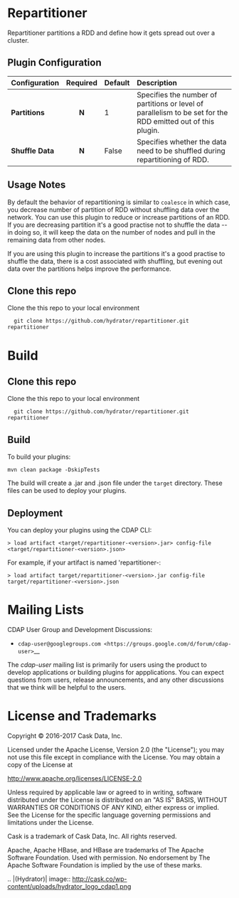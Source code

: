 # Repartitioner

Repartitioner partitions a RDD and define how it gets spread out over a cluster. 

## Plugin Configuration

| Configuration | Required | Default | Description |
| :------------ | :------: | :----- | :---------- |
| **Partitions** | **N** | 1 | Specifies the number of partitions or level of parallelism to be set for the RDD emitted out of this plugin. |
| **Shuffle Data** | **N** | False | Specifies whether the data need to be shuffled during repartitioning of RDD. |

## Usage Notes

By default the behavior of repartitioning is similar to ```coalesce``` in which case, you decrease number of partition of RDD without shuffling data over the network. You can use this plugin to reduce or increase partitions of an RDD. If you are decreasing partition it's a good practise not to shuffle the data -- in doing so, it will keep the data on the number of nodes and pull in the remaining data from other nodes. 

If you are using this plugin to increase the partitions it's a good practise to shuffle the data, there is a cost associated with shuffling, but evening out data over the partitions helps improve the performance. 

## Clone this repo
Clone the this repo to your local environment

```
  git clone https://github.com/hydrator/repartitioner.git repartitioner
```

# Build

## Clone this repo
Clone the this repo to your local environment

```
  git clone https://github.com/hydrator/repartitioner.git repartitioner
```

## Build

To build your plugins:

    mvn clean package -DskipTests

The build will create a .jar and .json file under the ``target`` directory.
These files can be used to deploy your plugins.

## Deployment
You can deploy your plugins using the CDAP CLI:

    > load artifact <target/repartitioner-<version>.jar> config-file <target/repartitioner-<version>.json>

For example, if your artifact is named 'repartitioner-<version>:

    > load artifact target/repartitioner-<version>.jar config-file target/repartitioner-<version>.json

# Mailing Lists

CDAP User Group and Development Discussions:

- `cdap-user@googlegroups.com <https://groups.google.com/d/forum/cdap-user>`__

The *cdap-user* mailing list is primarily for users using the product to develop
applications or building plugins for appplications. You can expect questions from 
users, release announcements, and any other discussions that we think will be helpful 
to the users.


# License and Trademarks

Copyright © 2016-2017 Cask Data, Inc.

Licensed under the Apache License, Version 2.0 (the "License"); you may not use this file except
in compliance with the License. You may obtain a copy of the License at

http://www.apache.org/licenses/LICENSE-2.0

Unless required by applicable law or agreed to in writing, software distributed under the 
License is distributed on an "AS IS" BASIS, WITHOUT WARRANTIES OR CONDITIONS OF ANY KIND, 
either express or implied. See the License for the specific language governing permissions 
and limitations under the License.

Cask is a trademark of Cask Data, Inc. All rights reserved.

Apache, Apache HBase, and HBase are trademarks of The Apache Software Foundation. Used with
permission. No endorsement by The Apache Software Foundation is implied by the use of these marks.

.. |(Hydrator)| image:: http://cask.co/wp-content/uploads/hydrator_logo_cdap1.png


